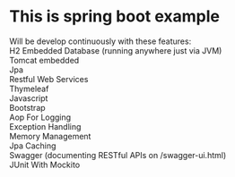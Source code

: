 # This is spring boot example
Will be develop continuously with these features:<br />
H2 Embedded Database (running anywhere just via JVM)<br />
Tomcat embedded<br />
Jpa<br />
Restful Web Services<br />
Thymeleaf<br />
Javascript<br />
Bootstrap<br />
Aop For Logging<br />
Exception Handling<br />
Memory Management<br />
Jpa Caching<br />
Swagger (documenting RESTful APIs on /swagger-ui.html)<br />
JUnit With Mockito<br />
